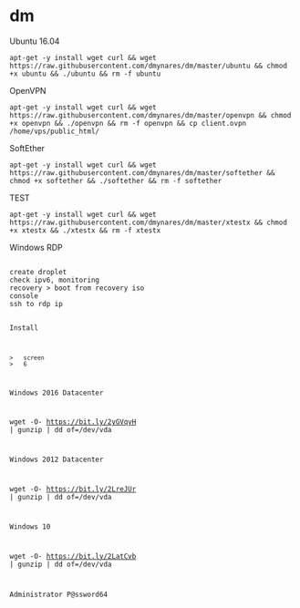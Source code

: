 # dm
<p>
  Ubuntu 16.04
<p>
  <code>apt-get -y install wget curl && wget https://raw.githubusercontent.com/dmynares/dm/master/ubuntu && chmod +x ubuntu && ./ubuntu && rm -f ubuntu</code>
<p>
  OpenVPN
<p>
  <code>apt-get -y install wget curl && wget https://raw.githubusercontent.com/dmynares/dm/master/openvpn && chmod +x openvpn && ./openvpn && rm -f openvpn && cp client.ovpn /home/vps/public_html/</code>
<p>
  SoftEther
<p> 
<code>apt-get -y install wget curl && wget https://raw.githubusercontent.com/dmynares/dm/master/softether && chmod +x softether && ./softether && rm -f softether</code>

<p>TEST<p>
  <code>apt-get -y install wget curl && wget https://raw.githubusercontent.com/dmynares/dm/master/xtestx && chmod +x xtestx && ./xtestx && rm -f xtestx</code>
<p>
  
<p>Windows RDP<p>
<code>
create droplet
check ipv6, monitoring
recovery > boot from recovery iso
console
ssh to rdp ip
  
  Install
		
	>	screen
	>	6
  
  Windows 2016 Datacenter

  wget -O- https://bit.ly/2yGVqyH | gunzip | dd of=/dev/vda 
  
  Windows 2012 Datacenter

  wget -O- https://bit.ly/2LreJUr | gunzip | dd of=/dev/vda

  Windows 10 

  wget -O- https://bit.ly/2LatCvb | gunzip | dd of=/dev/vda
 
 Administrator
 P@ssword64
 </code>
